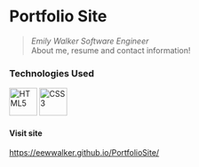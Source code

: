 # Portfolio Site 
> *Emily Walker Software Engineer* \
    About me, resume and contact information!

### Technologies Used
 <a href="https://www.w3.org/TR/html5/" title="HTML5"><img src="https://github.com/get-icon/geticon/raw/master/icons/html-5.svg" alt="HTML5" width="50px" height="50px"></a>
 <a href="https://www.w3.org/TR/CSS/" title="CSS3"><img src="https://github.com/get-icon/geticon/raw/master/icons/css-3.svg" alt="CSS3" width="50px" height="50px"></a>
 #### Visit site 
 https://eewwalker.github.io/PortfolioSite/
